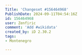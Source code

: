 ```yaml
---
Title: 'Changeset #156464968'
PublishDate: 2024-09-11T04:54:16Z
id: 156464968
user: Zenfiric
comment: 'Add #wikidata'
created_by: iD 2.30.2
tags:
- Montenegro

---
```

